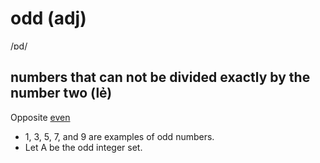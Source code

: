 # odd (adj)

/ɒd/

## numbers that can not be divided exactly by the number two (lẻ)

Opposite [even](../e/even-adj.md#numbers-that-can-be-divided-exactly-by-two-chẵn)

- 1, 3, 5, 7, and 9 are examples of odd numbers.
- Let A be the odd integer set.